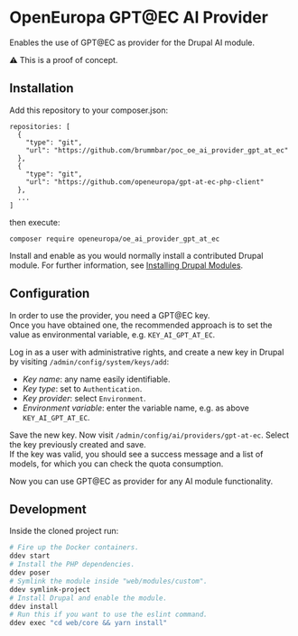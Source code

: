 # OpenEuropa GPT@EC AI Provider

Enables the use of GPT@EC as provider for the Drupal AI module.

:warning: This is a proof of concept.

## Installation

Add this repository to your composer.json:
```
repositories: [
  {
    "type": "git",
    "url": "https://github.com/brummbar/poc_oe_ai_provider_gpt_at_ec"
  },
  {
    "type": "git",
    "url": "https://github.com/openeuropa/gpt-at-ec-php-client"
  },
  ...
]
```

then execute:
```shell
composer require openeuropa/oe_ai_provider_gpt_at_ec
```

Install and enable as you would normally install a contributed Drupal module. For
further information, see [Installing Drupal Modules](https://www.drupal.org/docs/extending-drupal/installing-drupal-modules).

## Configuration

In order to use the provider, you need a GPT@EC key.\
Once you have obtained one, the recommended approach is to set the value as environmental
variable, e.g. `KEY_AI_GPT_AT_EC`.

Log in as a user with administrative rights, and create a new key in Drupal by
visiting `/admin/config/system/keys/add`:
* _Key name_: any name easily identifiable.
* _Key type_: set to `Authentication`.
* _Key provider_: select `Environment`.
* _Environment variable_: enter the variable name, e.g. as above `KEY_AI_GPT_AT_EC`.

Save the new key. Now visit `/admin/config/ai/providers/gpt-at-ec`. Select the key
previously created and save.\
If the key was valid, you should see a success message and a list of models, for
which you can check the quota consumption.

Now you can use GPT@EC as provider for any AI module functionality.

## Development

Inside the cloned project run:

```sh
# Fire up the Docker containers.
ddev start
# Install the PHP dependencies.
ddev poser
# Symlink the module inside "web/modules/custom".
ddev symlink-project
# Install Drupal and enable the module.
ddev install
# Run this if you want to use the eslint command.
ddev exec "cd web/core && yarn install"
```
